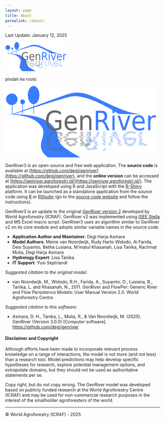 ```yaml
---
layout: page
title: About
permalink: /about/
---
```

Last Update: January 12, 2025

<img src="/docs/images/genriver_2010.svg" width="200"/>

pindah ke roots 

<img src="docs/images/genriver_2010.svg" alt="Alternative Text">

GenRiver3 is an open-source and free web application. The **source code** is available at [https://github.com/degi/genriver](https://github.com/degi/genriver), and the **online version** can be accessed at [https://genriver.agroforestri.id/](https://genriver.agroforestri.id/). The application was developed using R and JavaScript with the [R-Shiny](https://shiny.posit.co/) platform. It can be launched as a standalone application from the source code using [R](https://www.r-project.org/) or [RStudio](https://posit.co/products/open-source/rstudio/) (go to the [source code website](https://github.com/degi/genriver) and follow the instructions).

GenRiver3 is an update to the original [GenRiver version 2](https://www.worldagroforestry.org/output/genriver-generic-river-model-river-flow) developed by World Agroforestry (ICRAF). GenRiver v2 was implemented using [ISEE Stella](https://www.iseesystems.com/) and MS Excel macro script. GenRiver3 uses an algorithm similar to GenRiver v2 on its core module and adopts similar variable names in the source code. 

- **Application Author and Maintainer**: Degi Harja Asmara
- **Model Authors**: Meine van Noordwijk, Rudy Harto Widodo, Ai Farida, Desi Suyamto, Betha Lusiana, Ni’matul Khasanah, Lisa Tanika, Rachmat Mulia, Degi Harja Asmara
- **Hydrology Expert**: Lisa Tanika
- **IT Support**: Yusi Septriandi

*Suggested citation to the original model*:

- van Noordwijk, M., Widodo, R.H., Farida, A., Suyamto, D., Lusiana, B., Tanika, L. and Khasanah, N., 2011. GenRiver and FlowPer: Generic River and Flow Persistence Models: User Manual Version 2.0. World Agroforestry Centre.

*Suggested citation to this software*:

- Asmara, D. H., Tanika, L., Mulia, R., & Van Noordwijk, M. (2025). GenRiver (Version 3.0.0) [Computer software]. https://github.com/degi/genriver

#### Disclaimer and Copyright

Although efforts have been made to incorporate relevant process knowledge on a range of interactions, the model is not more (and not less) than a research tool. Model predictions may help develop specific hypotheses for research, explore potential management options, and extrapolate domains, but they should not be used as authoritative statements per se.

Copy right, but do not copy wrong. The GenRiver model was developed based on publicly funded research at the World Agroforestry Centre (ICRAF) and may be used for non-commercial research purposes in the interest of the smallholder agroforesters of the world.

---

&copy; World Agroforestry (ICRAF) - 2025
